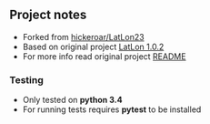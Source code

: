 ## Project notes

+ Forked from [hickeroar/LatLon23](https://github.com/hickeroar/LatLon23)
+ Based on original project [LatLon 1.0.2](https://pypi.python.org/pypi/LatLon)
+ For more info read original project [README](https://github.com/ghilbrae/LatLon23/blob/master/README.rst)

### Testing

+ Only tested on **python 3.4**
+ For running tests requires **pytest** to be installed

